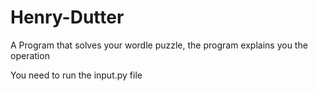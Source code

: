 # Henry-Dutter
A Program that solves your wordle puzzle, the program explains you the operation

You need to run the input.py file 
